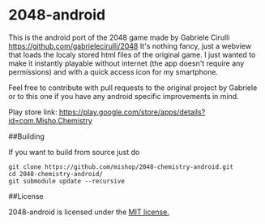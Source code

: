 2048-android
============

This is the android port of the 2048 game made by Gabriele Cirulli https://github.com/gabrielecirulli/2048 
It's nothing fancy, just a webview that loads the localy stored html files of the original game. 
I just wanted to make it instantly playable without internet (the app doesn't require any permissions) and with 
a quick access icon for my smartphone.

Feel free to contribute with pull requests to the original project by Gabriele or to this one if you have any android 
specific improvements in mind.

Play store link: https://play.google.com/store/apps/details?id=com.Misho.Chemistry

##Building

If you want to build from source just do 

    git clone https://github.com/mishop/2048-chemistry-android.git
    cd 2048-chemistry-android/
    git submodule update --recursive 

##License

2048-android is licensed under the [MIT license.](https://github.com/mishop/2048-chemistry-android/blob/master/LICENSE)
